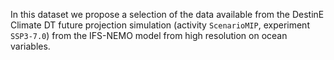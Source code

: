 In this dataset we propose a selection of the data available from the DestinE Climate DT future projection simulation (activity `ScenarioMIP`, experiment `SSP3-7.0`) from the IFS-NEMO model from high resolution on ocean variables.